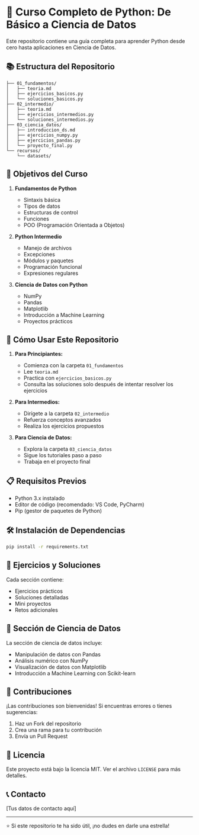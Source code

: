 # 🐍 Curso Completo de Python: De Básico a Ciencia de Datos

Este repositorio contiene una guía completa para aprender Python desde cero hasta aplicaciones en Ciencia de Datos.

## 📚 Estructura del Repositorio

```
├── 01_fundamentos/
│   ├── teoria.md
│   ├── ejercicios_basicos.py
│   └── soluciones_basicos.py
├── 02_intermedio/
│   ├── teoria.md
│   ├── ejercicios_intermedios.py
│   └── soluciones_intermedios.py
├── 03_ciencia_datos/
│   ├── introduccion_ds.md
│   ├── ejercicios_numpy.py
│   ├── ejercicios_pandas.py
│   └── proyecto_final.py
└── recursos/
    └── datasets/
```

## 🎯 Objetivos del Curso

1. **Fundamentos de Python**
   - Sintaxis básica
   - Tipos de datos
   - Estructuras de control
   - Funciones
   - POO (Programación Orientada a Objetos)

2. **Python Intermedio**
   - Manejo de archivos
   - Excepciones
   - Módulos y paquetes
   - Programación funcional
   - Expresiones regulares

3. **Ciencia de Datos con Python**
   - NumPy
   - Pandas
   - Matplotlib
   - Introducción a Machine Learning
   - Proyectos prácticos

## 🚀 Cómo Usar Este Repositorio

1. **Para Principiantes:**
   - Comienza con la carpeta `01_fundamentos`
   - Lee `teoria.md`
   - Practica con `ejercicios_basicos.py`
   - Consulta las soluciones solo después de intentar resolver los ejercicios

2. **Para Intermedios:**
   - Dirígete a la carpeta `02_intermedio`
   - Refuerza conceptos avanzados
   - Realiza los ejercicios propuestos

3. **Para Ciencia de Datos:**
   - Explora la carpeta `03_ciencia_datos`
   - Sigue los tutoriales paso a paso
   - Trabaja en el proyecto final

## 📋 Requisitos Previos

- Python 3.x instalado
- Editor de código (recomendado: VS Code, PyCharm)
- Pip (gestor de paquetes de Python)

## 🛠️ Instalación de Dependencias

```bash
pip install -r requirements.txt
```

## 📝 Ejercicios y Soluciones

Cada sección contiene:
- Ejercicios prácticos
- Soluciones detalladas
- Mini proyectos
- Retos adicionales

## 🔬 Sección de Ciencia de Datos

La sección de ciencia de datos incluye:
- Manipulación de datos con Pandas
- Análisis numérico con NumPy
- Visualización de datos con Matplotlib
- Introducción a Machine Learning con Scikit-learn

## 👥 Contribuciones

¡Las contribuciones son bienvenidas! Si encuentras errores o tienes sugerencias:
1. Haz un Fork del repositorio
2. Crea una rama para tu contribución
3. Envía un Pull Request

## 📜 Licencia

Este proyecto está bajo la licencia MIT. Ver el archivo `LICENSE` para más detalles.

## 📞 Contacto

[Tus datos de contacto aquí]

---
⭐ Si este repositorio te ha sido útil, ¡no dudes en darle una estrella! 